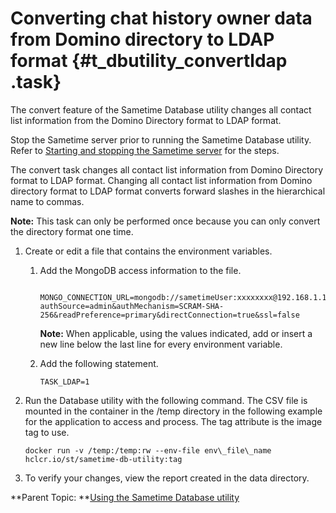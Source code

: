# Converting chat history owner data from Domino directory to LDAP format {#t_dbutility_convertldap .task}

The convert feature of the Sametime Database utility changes all contact list information from the Domino Directory format to LDAP format.

Stop the Sametime server prior to running the Sametime Database utility. Refer to [Starting and stopping the Sametime server](starting_and_stopping_servers.md) for the steps.

The convert task changes all contact list information from Domino Directory format to LDAP format. Changing all contact list information from Domino directory format to LDAP format converts forward slashes in the hierarchical name to commas.

**Note:** This task can only be performed once because you can only convert the directory format one time.

1.  Create or edit a file that contains the environment variables.

    1.  Add the MongoDB access information to the file.

        ``` {#codeblock_yqb_lqy_ryb}
        
        MONGO_CONNECTION_URL=mongodb://sametimeUser:xxxxxxxx@192.168.1.1:27017/admin?authSource=admin&authMechanism=SCRAM-SHA-256&readPreference=primary&directConnection=true&ssl=false
        ```

        **Note:** When applicable, using the values indicated, add or insert a new line below the last line for every environment variable.

    2.  Add the following statement.

        ``` {#codeblock_zd5_try_ryb}
        TASK_LDAP=1
        ```

2.  Run the Database utility with the following command. The CSV file is mounted in the container in the /temp directory in the following example for the application to access and process. The tag attribute is the image tag to use.

    ``` {#codeblock_ykl_jsy_ryb}
    docker run -v /temp:/temp:rw --env-file env\_file\_name hclcr.io/st/sametime-db-utility:tag
    ```

3.  To verify your changes, view the report created in the data directory.


**Parent Topic: **[Using the Sametime Database utility](c_dbutility.md)


